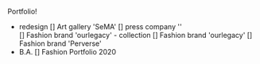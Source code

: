 Portfolio!

- redesign
  [] Art gallery 'SeMA'
  [] press company ''  
  [] Fashion brand 'ourlegacy' - collection
  [] Fashion brand 'ourlegacy'
  [] Fashion brand 'Perverse'
- B.A.
  [] Fashion Portfolio 2020
